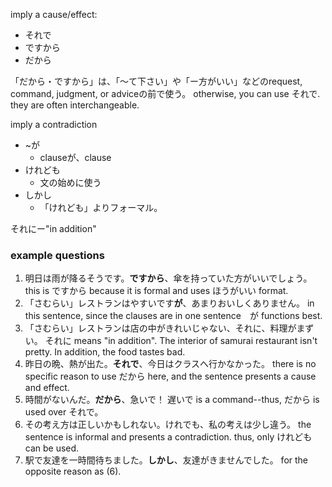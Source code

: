 imply a cause/effect:
- それで
- ですから
- だから

「だから・ですから」は、「～て下さい」や「ー方がいい」などのrequest, command, judgment, or adviceの前で使う。
otherwise, you can use それで. they are often interchangeable.

imply a contradiction
- ~が
	- clauseが、clause
- けれども
	- 文の始めに使う
- しかし
	- 「けれども」よりフォーマル。

それにー"in addition"

### example questions
1. 明日は雨が降るそうです。**ですから**、傘を持っていた方がいいでしょう。
	this is ですから because it is formal and uses ほうがいい format.
2. 「さむらい」レストランはやすいです**が**、あまりおいしくありません。
	in this sentence, since the clauses are in one sentence　が functions best.
3. 「さむらい」レストランは店の中がきれいじゃない、それに、料理がまずい。
	それに means "in addition". The interior of samurai restaurant isn't pretty. In addition, the food tastes bad.
4. 昨日の晩、熱が出た。**それで**、今日はクラスへ行かなかった。
	there is no specific reason to use だから here, and the sentence presents a cause and effect.
5. 時間がないんだ。**だから**、急いで！
	遅いで is a command--thus, だから is used over それで。
6. その考え方は正しいかもしれない。けれでも、私の考えは少し違う。
	the sentence is informal and presents a contradiction. thus, only けれども can be used.
7. 駅で友達を一時間待ちました。**しかし**、友達がきませんでした。
	for the opposite reason as (6).
	
